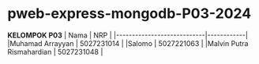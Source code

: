 # pweb-express-mongodb-P03-2024

**KELOMPOK P03**
| Nama                       | NRP |
|----------------------------|------------|
|Muhamad Arrayyan            | 5027231014 |
|Salomo                      | 5027221063 |
|Malvin Putra Rismahardian	 | 5027231048 |

	
